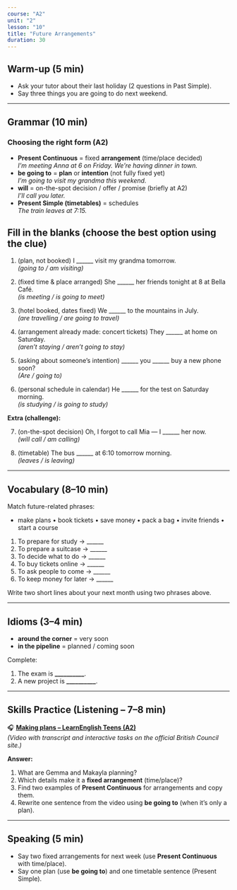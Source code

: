 ```yaml
---
course: "A2"
unit: "2"
lesson: "10"
title: "Future Arrangements"
duration: 30
---
```


## Warm-up (5 min)
- Ask your tutor about their last holiday (2 questions in Past Simple).
- Say three things you are going to do next weekend.

---

## Grammar (10 min)
### Choosing the right form (A2)
- **Present Continuous** = fixed **arrangement** (time/place decided)  
  *I’m meeting Anna at 6 on Friday. We’re having dinner in town.*
- **be going to** = **plan** or **intention** (not fully fixed yet)  
  *I’m going to visit my grandma this weekend.*
- **will** = on-the-spot decision / offer / promise (briefly at A2)  
  *I’ll call you later.*
- **Present Simple (timetables)** = schedules  
  *The train leaves at 7:15.*

## Fill in the blanks (choose the best option using the clue)

1) (plan, not booked) I ______ visit my grandma tomorrow.  
   *(going to / am visiting)*

2) (fixed time & place arranged) She ______ her friends tonight at 8 at Bella Café.  
   *(is meeting / is going to meet)*

3) (hotel booked, dates fixed) We ______ to the mountains in July.  
   *(are travelling / are going to travel)*

4) (arrangement already made: concert tickets) They ______ at home on Saturday.  
   *(aren’t staying / aren’t going to stay)*

5) (asking about someone’s intention) ______ you ______ buy a new phone soon?  
   *(Are / going to)*

6) (personal schedule in calendar) He ______ for the test on Saturday morning.  
   *(is studying / is going to study)*

**Extra (challenge):**

7) (on-the-spot decision) Oh, I forgot to call Mia — I ______ her now.  
   *(will call / am calling)*

8) (timetable) The bus ______ at 6:10 tomorrow morning.  
   *(leaves / is leaving)*


---

## Vocabulary (8–10 min)
Match future-related phrases:
- make plans • book tickets • save money • pack a bag • invite friends • start a course

1) To prepare for study → ______  
2) To prepare a suitcase → ______  
3) To decide what to do → ______  
4) To buy tickets online → ______  
5) To ask people to come → ______  
6) To keep money for later → ______

Write two short lines about your next month using two phrases above.

---

## Idioms (3–4 min)
- **around the corner** = very soon  
- **in the pipeline** = planned / coming soon

Complete:
1) The exam is **__________**.  
2) A new project is **__________**.

---

## Skills Practice (Listening – 7–8 min)

🎧 **[Making plans – LearnEnglish Teens (A2)](https://learnenglishteens.britishcouncil.org/skills/speaking/a2-speaking/making-plans)**  
*(Video with transcript and interactive tasks on the official British Council site.)*

**Answer:**
1) What are Gemma and Makayla planning?  
2) Which details make it a **fixed arrangement** (time/place)?  
3) Find two examples of **Present Continuous** for arrangements and copy them.  
4) Rewrite one sentence from the video using **be going to** (when it’s only a plan).

---

## Speaking (5 min)
- Say two fixed arrangements for next week (use **Present Continuous** with time/place).  
- Say one plan (use **be going to**) and one timetable sentence (Present Simple).
